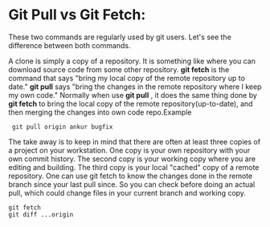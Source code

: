 <h1>Git Pull vs Git Fetch:</h1>

These two commands are regularly used by git users. Let's see the difference between both commands.


A clone is simply a copy of a repository. It is something like where you can download source code from some other repository.
<b>git fetch</b> is the command that says "bring my local copy of the remote repository up to date."
<b>git pull</b> says "bring the changes in the remote repository where I keep my own code."
Normally when use <b>git pull</b> , it does the same thing done by <b>git fetch</b> to bring the local copy of the remote repository(up-to-date), and then merging the changes into own code repo.Example
 
     git pull origin ankur bugfix         


The take away is to keep in mind that there are often at least three copies of a project on your workstation. One copy is your own repository with your own commit history. The second copy is your working copy where you are editing and building. The third copy is your local "cached" copy of a remote repository.
One can use     git fetch     to know the changes done in the remote branch since your last pull since. So you can check before doing an actual pull, which could change files in your current branch and working copy.

    git fetch    
    git diff ...origin    

